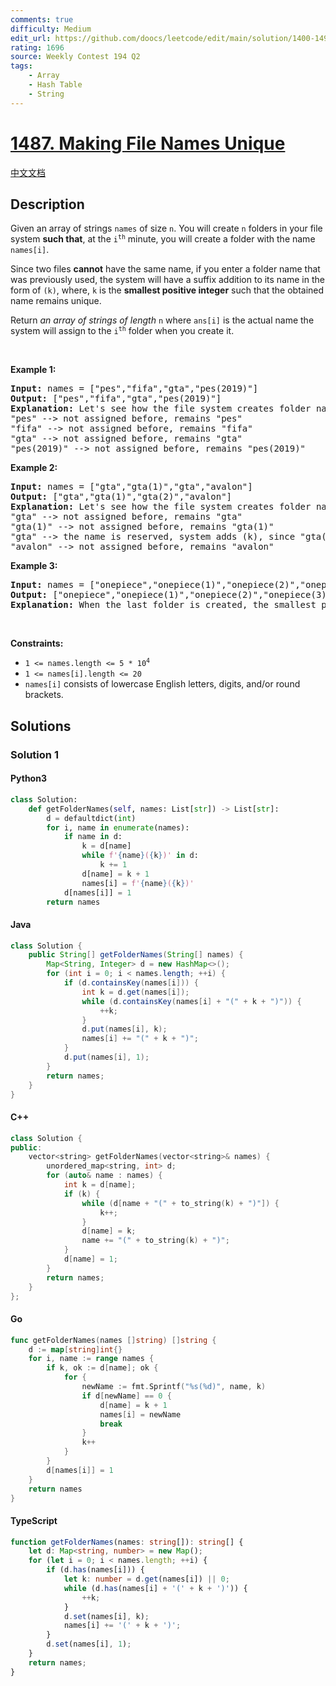 ```yaml
---
comments: true
difficulty: Medium
edit_url: https://github.com/doocs/leetcode/edit/main/solution/1400-1499/1487.Making%20File%20Names%20Unique/README_EN.md
rating: 1696
source: Weekly Contest 194 Q2
tags:
    - Array
    - Hash Table
    - String
---
```


<!-- problem:start -->

# [1487. Making File Names Unique](https://leetcode.com/problems/making-file-names-unique)

[中文文档](/solution/1400-1499/1487.Making%20File%20Names%20Unique/README.md)

## Description

<!-- description:start -->

<p>Given an array of strings <code>names</code> of size <code>n</code>. You will create <code>n</code> folders in your file system <strong>such that</strong>, at the <code>i<sup>th</sup></code> minute, you will create a folder with the name <code>names[i]</code>.</p>

<p>Since two files <strong>cannot</strong> have the same name, if you enter a folder name that was previously used, the system will have a suffix addition to its name in the form of <code>(k)</code>, where, <code>k</code> is the <strong>smallest positive integer</strong> such that the obtained name remains unique.</p>

<p>Return <em>an array of strings of length </em><code>n</code> where <code>ans[i]</code> is the actual name the system will assign to the <code>i<sup>th</sup></code> folder when you create it.</p>

<p>&nbsp;</p>
<p><strong class="example">Example 1:</strong></p>

<pre>
<strong>Input:</strong> names = [&quot;pes&quot;,&quot;fifa&quot;,&quot;gta&quot;,&quot;pes(2019)&quot;]
<strong>Output:</strong> [&quot;pes&quot;,&quot;fifa&quot;,&quot;gta&quot;,&quot;pes(2019)&quot;]
<strong>Explanation:</strong> Let&#39;s see how the file system creates folder names:
&quot;pes&quot; --&gt; not assigned before, remains &quot;pes&quot;
&quot;fifa&quot; --&gt; not assigned before, remains &quot;fifa&quot;
&quot;gta&quot; --&gt; not assigned before, remains &quot;gta&quot;
&quot;pes(2019)&quot; --&gt; not assigned before, remains &quot;pes(2019)&quot;
</pre>

<p><strong class="example">Example 2:</strong></p>

<pre>
<strong>Input:</strong> names = [&quot;gta&quot;,&quot;gta(1)&quot;,&quot;gta&quot;,&quot;avalon&quot;]
<strong>Output:</strong> [&quot;gta&quot;,&quot;gta(1)&quot;,&quot;gta(2)&quot;,&quot;avalon&quot;]
<strong>Explanation:</strong> Let&#39;s see how the file system creates folder names:
&quot;gta&quot; --&gt; not assigned before, remains &quot;gta&quot;
&quot;gta(1)&quot; --&gt; not assigned before, remains &quot;gta(1)&quot;
&quot;gta&quot; --&gt; the name is reserved, system adds (k), since &quot;gta(1)&quot; is also reserved, systems put k = 2. it becomes &quot;gta(2)&quot;
&quot;avalon&quot; --&gt; not assigned before, remains &quot;avalon&quot;
</pre>

<p><strong class="example">Example 3:</strong></p>

<pre>
<strong>Input:</strong> names = [&quot;onepiece&quot;,&quot;onepiece(1)&quot;,&quot;onepiece(2)&quot;,&quot;onepiece(3)&quot;,&quot;onepiece&quot;]
<strong>Output:</strong> [&quot;onepiece&quot;,&quot;onepiece(1)&quot;,&quot;onepiece(2)&quot;,&quot;onepiece(3)&quot;,&quot;onepiece(4)&quot;]
<strong>Explanation:</strong> When the last folder is created, the smallest positive valid k is 4, and it becomes &quot;onepiece(4)&quot;.
</pre>

<p>&nbsp;</p>
<p><strong>Constraints:</strong></p>

<ul>
	<li><code>1 &lt;= names.length &lt;= 5 * 10<sup>4</sup></code></li>
	<li><code>1 &lt;= names[i].length &lt;= 20</code></li>
	<li><code>names[i]</code> consists of lowercase English letters, digits, and/or round brackets.</li>
</ul>

<!-- description:end -->

## Solutions

<!-- solution:start -->

### Solution 1

<!-- tabs:start -->

#### Python3

```python
class Solution:
    def getFolderNames(self, names: List[str]) -> List[str]:
        d = defaultdict(int)
        for i, name in enumerate(names):
            if name in d:
                k = d[name]
                while f'{name}({k})' in d:
                    k += 1
                d[name] = k + 1
                names[i] = f'{name}({k})'
            d[names[i]] = 1
        return names
```

#### Java

```java
class Solution {
    public String[] getFolderNames(String[] names) {
        Map<String, Integer> d = new HashMap<>();
        for (int i = 0; i < names.length; ++i) {
            if (d.containsKey(names[i])) {
                int k = d.get(names[i]);
                while (d.containsKey(names[i] + "(" + k + ")")) {
                    ++k;
                }
                d.put(names[i], k);
                names[i] += "(" + k + ")";
            }
            d.put(names[i], 1);
        }
        return names;
    }
}
```

#### C++

```cpp
class Solution {
public:
    vector<string> getFolderNames(vector<string>& names) {
        unordered_map<string, int> d;
        for (auto& name : names) {
            int k = d[name];
            if (k) {
                while (d[name + "(" + to_string(k) + ")"]) {
                    k++;
                }
                d[name] = k;
                name += "(" + to_string(k) + ")";
            }
            d[name] = 1;
        }
        return names;
    }
};
```

#### Go

```go
func getFolderNames(names []string) []string {
	d := map[string]int{}
	for i, name := range names {
		if k, ok := d[name]; ok {
			for {
				newName := fmt.Sprintf("%s(%d)", name, k)
				if d[newName] == 0 {
					d[name] = k + 1
					names[i] = newName
					break
				}
				k++
			}
		}
		d[names[i]] = 1
	}
	return names
}
```

#### TypeScript

```ts
function getFolderNames(names: string[]): string[] {
    let d: Map<string, number> = new Map();
    for (let i = 0; i < names.length; ++i) {
        if (d.has(names[i])) {
            let k: number = d.get(names[i]) || 0;
            while (d.has(names[i] + '(' + k + ')')) {
                ++k;
            }
            d.set(names[i], k);
            names[i] += '(' + k + ')';
        }
        d.set(names[i], 1);
    }
    return names;
}
```

<!-- tabs:end -->

<!-- solution:end -->

<!-- problem:end -->
